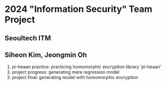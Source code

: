 # 2024 "Information Security" Team Project

## Seoultech ITM 
## Siheon Kim, Jeongmin Oh

1. pi-heaan practice: practicing homomorphic encryption library 'pi-heaan'
2. project progress: generating mere regression model
3. project final: generating model with homomorphic encryption
